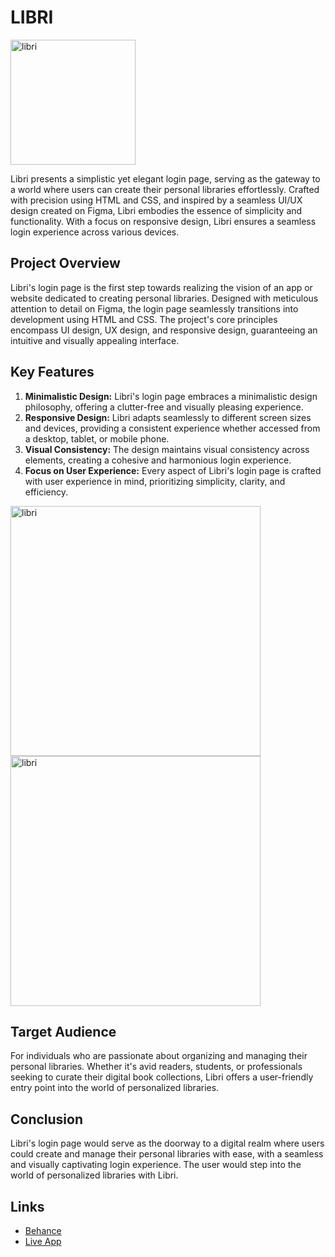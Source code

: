 # LIBRI
<img src="https://github.com/lasilvadev/libri/assets/115965406/6ce11cf5-a9e6-451f-b6e9-9213f59334c6" alt="libri" width="200"/>

Libri presents a simplistic yet elegant login page, serving as the gateway to a world where users can create their personal libraries effortlessly. Crafted with precision using HTML and CSS, and inspired by a seamless UI/UX design created on Figma, Libri embodies the essence of simplicity and functionality. With a focus on responsive design, Libri ensures a seamless login experience across various devices.




## Project Overview
Libri's login page is the first step towards realizing the vision of an app or website dedicated to creating personal libraries. Designed with meticulous attention to detail on Figma, the login page seamlessly transitions into development using HTML and CSS. The project's core principles encompass UI design, UX design, and responsive design, guaranteeing an intuitive and visually appealing interface.

## Key Features
1. **Minimalistic Design:** Libri's login page embraces a minimalistic design philosophy, offering a clutter-free and visually pleasing experience.
2. **Responsive Design:** Libri adapts seamlessly to different screen sizes and devices, providing a consistent experience whether accessed from a desktop, tablet, or mobile phone.
3. **Visual Consistency:** The design maintains visual consistency across elements, creating a cohesive and harmonious login experience.
4. **Focus on User Experience:** Every aspect of Libri's login page is crafted with user experience in mind, prioritizing simplicity, clarity, and efficiency.

<img src="https://github.com/lasilvadev/libri/assets/115965406/f87795e6-36bf-45aa-9710-4f4b59725baa" alt="libri" height="400"/>      <img src="https://github.com/lasilvadev/libri/assets/115965406/744535b1-f098-4852-adf3-66b51abfad2c" alt="libri" height="400"/> 

## Target Audience
For individuals who are passionate about organizing and managing their personal libraries. Whether it's avid readers, students, or professionals seeking to curate their digital book collections, Libri offers a user-friendly entry point into the world of personalized libraries.

## Conclusion
Libri's login page would serve as the doorway to a digital realm where users could create and manage their personal libraries with ease, with a seamless and visually captivating login experience. The user would step into the world of personalized libraries with Libri.

## Links
- [Behance](https://www.behance.net/gallery/163641363/LOGIN-PAGE-LIBRI)
- [Live App](https://lasilvadev.github.io/libri/)

